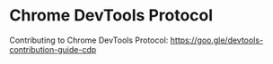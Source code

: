 # Chrome DevTools Protocol

Contributing to Chrome DevTools Protocol: <https://goo.gle/devtools-contribution-guide-cdp>
